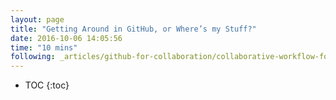 ```yaml
---
layout: page
title: "Getting Around in GitHub, or Where’s my Stuff?"
date: 2016-10-06 14:05:56
time: "10 mins"
following: _articles/github-for-collaboration/collaborative-workflow-for-contributions.md
---
```

* TOC
{:toc}